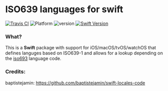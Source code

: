 # ISO639 languages for swift

[![Travis CI](https://travis-ci.org/smuellner/ISO639-for-swift.svg?branch=master)](https://travis-ci.org/smuellner/ISO639-for-swift)
![Platform](https://img.shields.io/cocoapods/p/Typist.svg?style=flat)
![version](https://img.shields.io/badge/version-1.0-brightgreen.svg)
[![Swift Version](https://img.shields.io/badge/swift-5.1-orange.svg?style=flat)](https://developer.apple.com/swift)

### What?
This is a **Swift** package with support for iOS/macOS/tvOS/watchOS that defines languges based on ISO639-1 and allows for a lookup depending on the [iso693](https://en.wikipedia.org/wiki/ISO_639 "iso639") language code.

### Credits:

baptistejamin: https://github.com/baptistejamin/swift-locales-code
